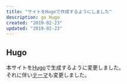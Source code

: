 ```yaml
---
title: "サイトをHugoで作成するようにしました"
description: go Hugo
created: "2019-02-23"
updated: "2019-02-23"
---
```


## Hugo

本サイトを[Hugo](https://gohugo.io/)で生成するように変更しました。  
それに伴い[テーマ](https://themes.gohugo.io/beautifulhugo/)も変更しました。
